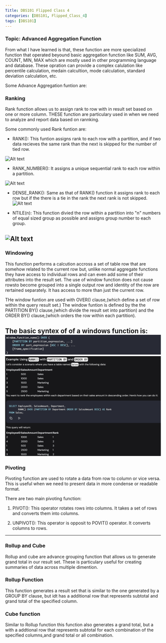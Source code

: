 ```yaml
---
Title: DBS101 Flipped Class 4
categories: [DBS101, Flipped_Class_4]
tags: [DBS101]
---
```


### Topic: Advanced Aggregation Function

From what I have learned is that, these function are more specialized function that operated beyound basic aggregation function like SUM, AVG, COUNT, MIN, MAX which are mostly used in other programming language and database. These opration can provide a complex calulation like percentile calculation, medain calcultion, mode calculation, standard deviation calculation, etc.

Some Advance Aggregation funtion are:

### Ranking

Rank function allows us to assign rank to row with in result set based on one or more column. THESE function are particulary used in when we need to analyze and report data based on rannking.

Some commonly used Rank funtion are:

- RANK(): This funtion assigns rank to each row with a partition, and if two data recieves the same rank than the next is skipped for the number of tied row.

![Alt text](../assets/lib/image10.png)

- RANK_NUMBER(): It assigns a unique sequential rank to each row within a partition.

![Alt text](../assets/lib/image11.png)

- DENSE_RANK(): Same as that of RANK() function it assigns rank to each row but if the there is a tie in the rank the next rank is not skipped.
![Alt text](../assets/lib/image12.png)

- NTILE(n): This function divied the row within a partition into "n" numbers of equal sized group as possible and assigns group number to each group.

![Alt text](../assets/lib/image13.png)
---

### Windowing

This function performs a calcution accross a set of table row that are somehow related to the current row  but, unlike normal aggregate functions they have access to individual rows and can even add some of their attributes into the result set. The use of window function does not cause rowsto become grouped into a single output row and identity of the row are rertained separately. It has access to more than just the current row.

THe window funtion are used with OVER() clause,(which define a set of row within the query result set.) The window funtion is defined by the the PARTITION BY() clause,(which divide  the result set into partition) and the ORDER BY() clause,(which orders the row within each partition).

The basic syntex of of a windows function is:
![Alt text](../image/image14.png)
![Alt text](../image/image15.png)
---

### Pivoting

Pivoting function are used to rotate a data from row to column or vice versa. This is useful when we need to present data in more condense or readable format.

There are two main pivoting function:

1. PIVOT(): This operator rotates rows into columns. It takes a set of rows and converts them into columns.

2. UNPIVOT(): This operator is opposit to POVIT() operator. It converts columns to rows.
---

### Rollup and Cube

Rollup and cube are advance grouping function that allows us to generate grand total in our result set. These is particulary useful for creating summaries of data across multiple dimention.

### Rollup Function 
This function generates a result set that is similar to the one generated by a GROUP BY clause, but idt has a additional row that represents subtotal and grand total of the specified column.

### Cube function
Similar to Rollup function this function also generates a grand total, but a with a addtional row that represents subtotal for each combination of the specified columns,and grand total or all combination.









    



